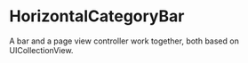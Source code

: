 # HorizontalCategoryBar
A bar and a page view controller work together, both based on UICollectionView.
